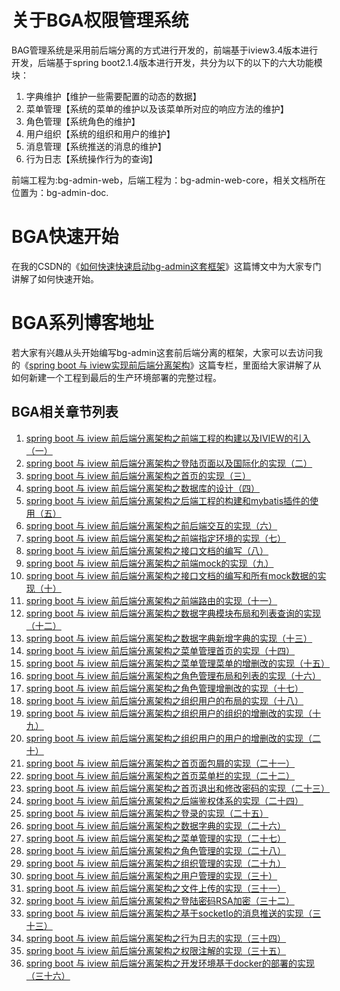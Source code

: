 # 关于BGA权限管理系统

BAG管理系统是采用前后端分离的方式进行开发的，前端基于iview3.4版本进行开发，后端基于spring boot2.1.4版本进行开发，共分为以下的以下的六大功能模块：

1. 字典维护【维护一些需要配置的动态的数据】
2. 菜单管理【系统的菜单的维护以及该菜单所对应的响应方法的维护】
3. 角色管理【系统角色的维护】
4. 用户组织【系统的组织和用户的维护】
5. 消息管理【系统推送的消息的维护】
6. 行为日志【系统操作行为的查询】

前端工程为:bg-admin-web，后端工程为：bg-admin-web-core，相关文档所在位置为：bg-admin-doc.

# BGA快速开始
在我的CSDN的《[如何快速快速启动bg-admin这套框架](https://blog.csdn.net/linzhefeng89/article/details/96207519)》这篇博文中为大家专门讲解了如何快速开始。
# BGA系列博客地址
若大家有兴趣从头开始编写bg-admin这套前后端分离的框架，大家可以去访问我的《[spring boot 与 iview实现前后端分离架构](https://blog.csdn.net/linzhefeng89/column/info/37409)》这篇专栏，里面给大家讲解了从如何新建一个工程到最后的生产环境部署的完整过程。
## BGA相关章节列表
1. [spring boot 与 iview 前后端分离架构之前端工程的构建以及IVIEW的引入（一）](https://blog.csdn.net/linzhefeng89/article/details/89483368)
2. [spring boot 与 iview 前后端分离架构之登陆页面以及国际化的实现（二）](https://blog.csdn.net/linzhefeng89/article/details/89501739)
3. [spring boot 与 iview 前后端分离架构之首页的实现（三）](https://blog.csdn.net/linzhefeng89/article/details/89576277)
4. [spring boot 与 iview 前后端分离架构之数据库的设计（四）](https://blog.csdn.net/linzhefeng89/article/details/89857502)
5. [spring boot 与 iview 前后端分离架构之后端工程的构建和mybatis插件的使用（五）](https://blog.csdn.net/linzhefeng89/article/details/89888801)
6. [spring boot 与 iview 前后端分离架构之前后端交互的实现（六）](https://blog.csdn.net/linzhefeng89/article/details/90236546)
7. [spring boot 与 iview 前后端分离架构之前端指定环境的实现（七）](https://blog.csdn.net/linzhefeng89/article/details/90287273)
8. [spring boot 与 iview 前后端分离架构之接口文档的编写（八）](https://blog.csdn.net/linzhefeng89/article/details/90292545)
9. [spring boot 与 iview 前后端分离架构之前端mock的实现（九）](https://blog.csdn.net/linzhefeng89/article/details/90412922)
10. [spring boot 与 iview 前后端分离架构之接口文档的编写和所有mock数据的实现（十）](https://blog.csdn.net/linzhefeng89/article/details/90454444)
11. [spring boot 与 iview 前后端分离架构之前端路由的实现（十一）](https://blog.csdn.net/linzhefeng89/article/details/90476866)
12. [spring boot 与 iview 前后端分离架构之数据字典模块布局和列表查询的实现（十二）](https://blog.csdn.net/linzhefeng89/article/details/90486385)
13. [spring boot 与 iview 前后端分离架构之数据字典新增字典的实现（十三）](https://blog.csdn.net/linzhefeng89/article/details/90680478)
14. [spring boot 与 iview 前后端分离架构之菜单管理首页的实现（十四）](https://blog.csdn.net/linzhefeng89/article/details/93871593)
15. [spring boot 与 iview 前后端分离架构之菜单管理菜单的增删改的实现（十五）](https://blog.csdn.net/linzhefeng89/article/details/93886404)
16. [spring boot 与 iview 前后端分离架构之角色管理布局和列表的实现（十六）](https://blog.csdn.net/linzhefeng89/article/details/94357386)
17. [spring boot 与 iview 前后端分离架构之角色管理增删改的实现（十七）](https://blog.csdn.net/linzhefeng89/article/details/94430245)
18. [spring boot 与 iview 前后端分离架构之组织用户的布局的实现（十八）](https://blog.csdn.net/linzhefeng89/article/details/94432075)
19. [spring boot 与 iview 前后端分离架构之组织用户的组织的增删改的实现（十九）](https://blog.csdn.net/linzhefeng89/article/details/94559360)
20. [spring boot 与 iview 前后端分离架构之组织用户的用户的增删改的实现（二十）](https://blog.csdn.net/linzhefeng89/article/details/94561601)
21. [spring boot 与 iview 前后端分离架构之首页面包屑的实现（二十一）](https://blog.csdn.net/linzhefeng89/article/details/94591267)
22. [spring boot 与 iview 前后端分离架构之首页菜单栏的实现（二十二）](https://blog.csdn.net/linzhefeng89/article/details/94594534)
23. [spring boot 与 iview 前后端分离架构之首页退出和修改密码的实现（二十三）](https://blog.csdn.net/linzhefeng89/article/details/94599345)
24. [spring boot 与 iview 前后端分离架构之后端鉴权体系的实现（二十四）](https://blog.csdn.net/linzhefeng89/article/details/94661618)
25. [spring boot 与 iview 前后端分离架构之登录的实现（二十五）](https://blog.csdn.net/linzhefeng89/article/details/94721890)
26. [spring boot 与 iview 前后端分离架构之数据字典的实现（二十六）](https://blog.csdn.net/linzhefeng89/article/details/95043046)
27. [spring boot 与 iview 前后端分离架构之菜单管理的实现（二十七）](https://blog.csdn.net/linzhefeng89/article/details/95057465)
28. [spring boot 与 iview 前后端分离架构之角色管理的实现（二十八）](https://blog.csdn.net/linzhefeng89/article/details/95108001)
29. [spring boot 与 iview 前后端分离架构之组织管理的实现（二十九）](https://blog.csdn.net/linzhefeng89/article/details/95166784)
30. [spring boot 与 iview 前后端分离架构之用户管理的实现（三十）](https://blog.csdn.net/linzhefeng89/article/details/95193315)
31. [spring boot 与 iview 前后端分离架构之文件上传的实现（三十一）](https://blog.csdn.net/linzhefeng89/article/details/95247609)
32. [spring boot 与 iview 前后端分离架构之登陆密码RSA加密（三十二）](https://blog.csdn.net/linzhefeng89/article/details/95254619)
33. [spring boot 与 iview 前后端分离架构之基于socketIo的消息推送的实现（三十三）](https://blog.csdn.net/linzhefeng89/article/details/95254947)
34. [spring boot 与 iview 前后端分离架构之行为日志的实现（三十四）](https://blog.csdn.net/linzhefeng89/article/details/95255010)
35. [spring boot 与 iview 前后端分离架构之权限注解的实现（三十五）](https://blog.csdn.net/linzhefeng89/article/details/95255156)
36. [spring boot 与 iview 前后端分离架构之开发环境基于docker的部署的实现（三十六）](https://blog.csdn.net/linzhefeng89/article/details/95255793)





